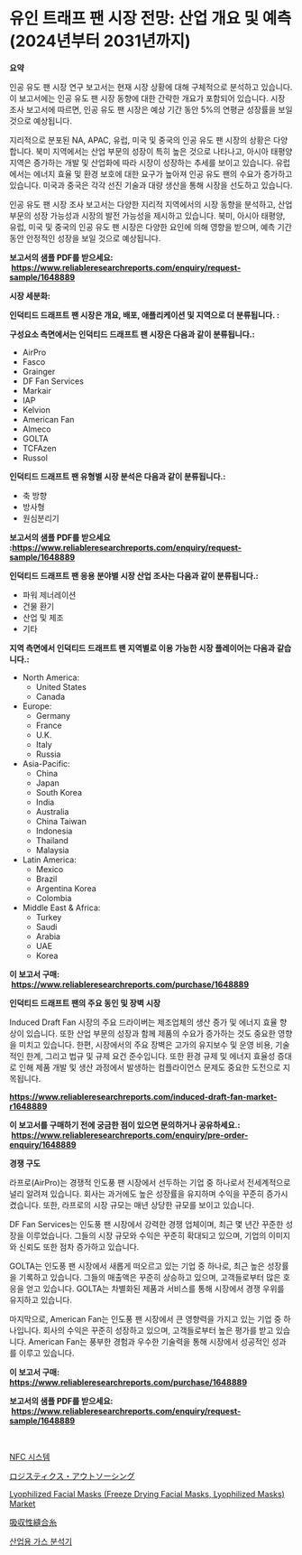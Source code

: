 <p><h1>유인 트래프 팬 시장 전망: 산업 개요 및 예측 (2024년부터 2031년까지)</h1></p><p><strong>요약</strong></p>
<p><p>인공 유도 팬 시장 연구 보고서는 현재 시장 상황에 대해 구체적으로 분석하고 있습니다. 이 보고서에는 인공 유도 팬 시장 동향에 대한 간략한 개요가 포함되어 있습니다. 시장 조사 보고서에 따르면, 인공 유도 팬 시장은 예상 기간 동안 5%의 연평균 성장률을 보일 것으로 예상됩니다.</p><p>지리적으로 분포된 NA, APAC, 유럽, 미국 및 중국의 인공 유도 팬 시장의 상황은 다양합니다. 북미 지역에서는 산업 부문의 성장이 특히 높은 것으로 나타나고, 아시아 태평양 지역은 증가하는 개발 및 산업화에 따라 시장이 성장하는 추세를 보이고 있습니다. 유럽에서는 에너지 효율 및 환경 보호에 대한 요구가 높아져 인공 유도 팬의 수요가 증가하고 있습니다. 미국과 중국은 각각 선진 기술과 대량 생산을 통해 시장을 선도하고 있습니다.</p><p>인공 유도 팬 시장 조사 보고서는 다양한 지리적 지역에서의 시장 동향을 분석하고, 산업 부문의 성장 가능성과 시장의 발전 가능성을 제시하고 있습니다. 북미, 아시아 태평양, 유럽, 미국 및 중국의 인공 유도 팬 시장은 다양한 요인에 의해 영향을 받으며, 예측 기간 동안 안정적인 성장을 보일 것으로 예상됩니다.</p></p>
<p><strong>보고서의 샘플 PDF를 받으세요: &nbsp;<a href="https://www.reliableresearchreports.com/enquiry/request-sample/1648889">https://www.reliableresearchreports.com/enquiry/request-sample/1648889</a></strong></p>
<p><strong>시장 세분화:</strong></p>
<p><strong> 인덕티드 드래프트 팬 시장은 개요, 배포, 애플리케이션 및 지역으로 더 분류됩니다. :</strong></p>
<p><strong>구성요소 측면에서는 인덕티드 드래프트 팬 시장은 다음과 같이 분류됩니다.:</strong></p>
<p><ul><li>AirPro</li><li>Fasco</li><li>Grainger</li><li>DF Fan Services</li><li>Markair</li><li>IAP</li><li>Kelvion</li><li>American Fan</li><li>Almeco</li><li>GOLTA</li><li>TCFAzen</li><li>Russol</li></ul></p>
<p><strong> 인덕티드 드래프트 팬 유형별 시장 분석은 다음과 같이 분류됩니다.:</strong></p>
<p><ul><li>축 방향</li><li>방사형</li><li>원심분리기</li></ul></p>
<p><strong>보고서의 샘플 PDF를 받으세요 :<a href="https://www.reliableresearchreports.com/enquiry/request-sample/1648889">https://www.reliableresearchreports.com/enquiry/request-sample/1648889</a></strong></p>
<p><strong> 인덕티드 드래프트 팬 응용 분야별 시장 산업 조사는 다음과 같이 분류됩니다.:</strong></p>
<p><ul><li>파워 제너레이션</li><li>건물 환기</li><li>산업 및 제조</li><li>기타</li></ul></p>
<p><strong>지역 측면에서 인덕티드 드래프트 팬 지역별로 이용 가능한 시장 플레이어는 다음과 같습니다.:</strong></p>
<p><ul>
    <li>
        North America:
        <ul>
            <li>United States</li>
            <li>Canada</li>
        </ul>
    </li>
    <li>
        Europe:
        <ul>
            <li>Germany</li>
            <li>France</li>
            <li>U.K.</li>
            <li>Italy</li>
            <li>Russia</li>
        </ul>
    </li>
    <li>
        Asia-Pacific:
        <ul>
            <li>China</li>
            <li>Japan</li>
            <li>South Korea</li>
            <li>India</li>
            <li>Australia</li>
            <li>China Taiwan</li>
            <li>Indonesia</li>
            <li>Thailand</li>
            <li>Malaysia</li>
        </ul>
    </li>
    <li>
        Latin America:
        <ul>
            <li>Mexico</li>
            <li>Brazil</li>
            <li>Argentina Korea</li>
            <li>Colombia</li>
        </ul>
    </li>
    <li>
        Middle East & Africa:
        <ul>
            <li>Turkey</li>
            <li>Saudi</li>
            <li>Arabia</li>
            <li>UAE</li>
            <li>Korea</li>
        </ul>
    </li>
    </ul></p>
<p><strong>이 보고서 구매: &nbsp;<a href="https://www.reliableresearchreports.com/purchase/1648889">https://www.reliableresearchreports.com/purchase/1648889</a></strong></p>
<p><strong>인덕티드 드래프트 팬의 주요 동인 및 장벽 시장</strong></p>
<p><p>Induced Draft Fan 시장의 주요 드라이버는 제조업체의 생산 증가 및 에너지 효율 향상이 있습니다. 또한 산업 부문의 성장과 함께 제품의 수요가 증가하는 것도 중요한 영향을 미치고 있습니다. 한편, 시장에서의 주요 장벽은 고가의 유지보수 및 운영 비용, 기술적인 한계, 그리고 법규 및 규제 요건 준수입니다. 또한 환경 규제 및 에너지 효율성 증대로 인해 제품 개발 및 생산 과정에서 발생하는 컴플라이언스 문제도 중요한 도전으로 지목됩니다.</p></p>
<p><strong><a href="https://www.reliableresearchreports.com/induced-draft-fan-market-r1648889">https://www.reliableresearchreports.com/induced-draft-fan-market-r1648889</a></strong></p>
<p><strong>이 보고서를 구매하기 전에 궁금한 점이 있으면 문의하거나 공유하세요.: &nbsp;<a href="https://www.reliableresearchreports.com/enquiry/pre-order-enquiry/1648889">https://www.reliableresearchreports.com/enquiry/pre-order-enquiry/1648889</a></strong></p>
<p><strong>경쟁 구도</strong></p>
<p><p>라프로(AirPro)는 경쟁적 인도풍 팬 시장에서 선두하는 기업 중 하나로서 전세계적으로 널리 알려져 있습니다. 회사는 과거에도 높은 성장률을 유지하며 수익을 꾸준히 증가시켰습니다. 또한, 라프로의 시장 규모는 매년 상당한 규모를 보이고 있습니다. </p><p>DF Fan Services는 인도풍 팬 시장에서 강력한 경쟁 업체이며, 최근 몇 년간 꾸준한 성장을 이루었습니다. 그들의 시장 규모와 수익은 꾸준히 확대되고 있으며, 기업의 이미지와 신뢰도 또한 점차 증가하고 있습니다.</p><p>GOLTA는 인도풍 팬 시장에서 새롭게 떠오르고 있는 기업 중 하나로, 최근 높은 성장률을 기록하고 있습니다. 그들의 매출액은 꾸준히 상승하고 있으며, 고객들로부터 많은 호응을 얻고 있습니다. GOLTA는 차별화된 제품과 서비스를 통해 시장에서 경쟁 우위를 유지하고 있습니다.</p><p>마지막으로, American Fan는 인도풍 팬 시장에서 큰 영향력을 가지고 있는 기업 중 하나입니다. 회사의 수익은 꾸준히 성장하고 있으며, 고객들로부터 높은 평가를 받고 있습니다. American Fan는 풍부한 경험과 우수한 기술력을 통해 시장에서 성공적인 성과를 이루고 있습니다.</p></p>
<p><strong>이 보고서 구매: &nbsp; <a href="https://www.reliableresearchreports.com/purchase/1648889">https://www.reliableresearchreports.com/purchase/1648889</a></strong></p>
<p><strong>보고서의 샘플 PDF를 받으세요: &nbsp;<a href="https://www.reliableresearchreports.com/enquiry/request-sample/1648889">https://www.reliableresearchreports.com/enquiry/request-sample/1648889</a></strong><strong></strong></p>
<p>&nbsp;</p>
<p><p><a href="https://medium.com/@bobbyreitenberg879562023/nfc-%EC%8B%9C%EC%8A%A4%ED%85%9C-%EC%8B%9C%EC%9E%A5%EC%9D%80-%EC%8B%9C%EC%9E%A5-%EC%A0%90%EC%9C%A0%EC%9C%A8-%EC%8B%9C%EC%9E%A5-%EB%8F%99%ED%96%A5-%EB%B0%8F-%EC%8B%9C%EC%9E%A5-%EC%84%B1%EC%9E%A5%EC%97%90-%EB%8C%80%ED%95%9C-%EC%A0%95%EB%B3%B4%EB%A5%BC-%EC%A0%9C%EA%B3%B5%ED%95%A9%EB%8B%88%EB%8B%A4-8d285a662222">NFC 시스템</a></p><p><a href="https://medium.com/@nicholas.ellison0076890/%E3%83%AD%E3%82%B8%E3%82%B9%E3%83%86%E3%82%A3%E3%82%AF%E3%82%B9-%E3%82%A2%E3%82%A6%E3%83%88%E3%82%BD%E3%83%BC%E3%82%B7%E3%83%B3%E3%82%B0-%E5%B8%82%E5%A0%B4-%E3%82%B7%E3%82%A7%E3%82%A2%E3%81%AE%E9%80%B2%E5%8C%96%E3%81%A8%E5%B8%82%E5%A0%B4%E6%88%90%E9%95%B7%E3%83%88%E3%83%AC%E3%83%B3%E3%83%89-2024%E5%B9%B4-2031%E5%B9%B4-8fed7d67df00">ロジスティクス・アウトソーシング</a></p><p><a href="https://www.linkedin.com/pulse/lyophilized-facial-masks-freeze-drying-market-outlook-industry-3zede?trackingId=RtZ9Rd9qJxv3q0ESLUJYGA%3D%3D">Lyophilized Facial Masks (Freeze Drying Facial Masks, Lyophilized Masks) Market</a></p><p><a href="https://medium.com/@pollynsatcherayted345/%E5%90%B8%E5%8F%8E%E6%80%A7%E7%B3%B8%E5%B8%82%E5%A0%B4%E3%81%AE%E8%A6%8F%E6%A8%A1-cagr-%E3%83%88%E3%83%AC%E3%83%B3%E3%83%89-2024-2030-07db4c4cef33">吸収性縫合糸</a></p><p><a href="https://medium.com/@sillysally687568/quot-2024-2031-%EA%B8%B0%EA%B0%84%EC%9D%84-%EC%9C%84%ED%95%9C-%EC%82%B0%EC%97%85-%EA%B0%80%EC%8A%A4-%EB%B6%84%EC%84%9D%EA%B8%B0-%EC%8B%9C%EC%9E%A5-%EB%8F%99%ED%96%A5-%EB%B0%8F-%EC%8B%9C%EC%9E%A5-%EB%B6%84%EC%84%9D-%EC%98%88%EC%B8%A1-quot-a3fd10864884">산업용 가스 분석기</a></p></p>